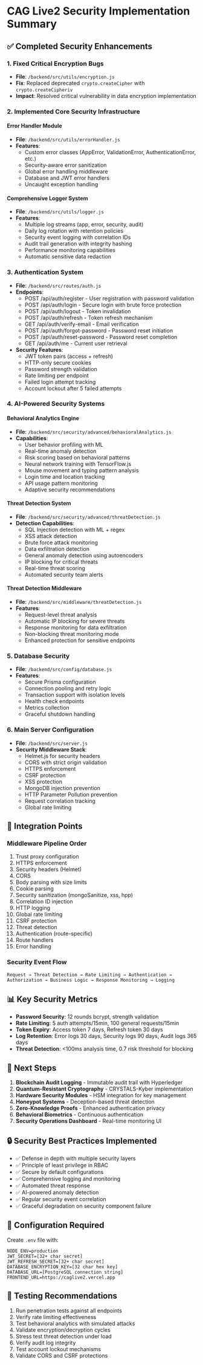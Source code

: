 # CAG Live2 Security Implementation Summary

## ✅ Completed Security Enhancements

### 1. Fixed Critical Encryption Bugs
- **File**: `/backend/src/utils/encryption.js`
- **Fix**: Replaced deprecated `crypto.createCipher` with `crypto.createCipheriv`
- **Impact**: Resolved critical vulnerability in data encryption implementation

### 2. Implemented Core Security Infrastructure

#### Error Handler Module
- **File**: `/backend/src/utils/errorHandler.js`
- **Features**:
  - Custom error classes (AppError, ValidationError, AuthenticationError, etc.)
  - Security-aware error sanitization
  - Global error handling middleware
  - Database and JWT error handlers
  - Uncaught exception handling

#### Comprehensive Logger System  
- **File**: `/backend/src/utils/logger.js`
- **Features**:
  - Multiple log streams (app, error, security, audit)
  - Daily log rotation with retention policies
  - Security event logging with correlation IDs
  - Audit trail generation with integrity hashing
  - Performance monitoring capabilities
  - Automatic sensitive data redaction

### 3. Authentication System
- **File**: `/backend/src/routes/auth.js`
- **Endpoints**:
  - POST /api/auth/register - User registration with password validation
  - POST /api/auth/login - Secure login with brute force protection
  - POST /api/auth/logout - Token invalidation
  - POST /api/auth/refresh - Token refresh mechanism
  - GET /api/auth/verify-email - Email verification
  - POST /api/auth/forgot-password - Password reset initiation
  - POST /api/auth/reset-password - Password reset completion
  - GET /api/auth/me - Current user retrieval
- **Security Features**:
  - JWT token pairs (access + refresh)
  - HTTP-only secure cookies
  - Password strength validation
  - Rate limiting per endpoint
  - Failed login attempt tracking
  - Account lockout after 5 failed attempts

### 4. AI-Powered Security Systems

#### Behavioral Analytics Engine
- **File**: `/backend/src/security/advanced/behavioralAnalytics.js`
- **Capabilities**:
  - User behavior profiling with ML
  - Real-time anomaly detection
  - Risk scoring based on behavioral patterns
  - Neural network training with TensorFlow.js
  - Mouse movement and typing pattern analysis
  - Login time and location tracking
  - API usage pattern monitoring
  - Adaptive security recommendations

#### Threat Detection System
- **File**: `/backend/src/security/advanced/threatDetection.js`
- **Detection Capabilities**:
  - SQL Injection detection with ML + regex
  - XSS attack detection
  - Brute force attack monitoring
  - Data exfiltration detection
  - General anomaly detection using autoencoders
  - IP blocking for critical threats
  - Real-time threat scoring
  - Automated security team alerts

#### Threat Detection Middleware
- **File**: `/backend/src/middleware/threatDetection.js`
- **Features**:
  - Request-level threat analysis
  - Automatic IP blocking for severe threats
  - Response monitoring for data exfiltration
  - Non-blocking threat monitoring mode
  - Enhanced protection for sensitive endpoints

### 5. Database Security
- **File**: `/backend/src/config/database.js`
- **Features**:
  - Secure Prisma configuration
  - Connection pooling and retry logic
  - Transaction support with isolation levels
  - Health check endpoints
  - Metrics collection
  - Graceful shutdown handling

### 6. Main Server Configuration
- **File**: `/backend/src/server.js`
- **Security Middleware Stack**:
  - Helmet.js for security headers
  - CORS with strict origin validation
  - HTTPS enforcement
  - CSRF protection
  - XSS protection
  - MongoDB injection prevention
  - HTTP Parameter Pollution prevention
  - Request correlation tracking
  - Global rate limiting

## 🔧 Integration Points

### Middleware Pipeline Order
1. Trust proxy configuration
2. HTTPS enforcement  
3. Security headers (Helmet)
4. CORS
5. Body parsing with size limits
6. Cookie parsing
7. Security sanitization (mongoSanitize, xss, hpp)
8. Correlation ID injection
9. HTTP logging
10. Global rate limiting
11. CSRF protection
12. Threat detection
13. Authentication (route-specific)
14. Route handlers
15. Error handling

### Security Event Flow
```
Request → Threat Detection → Rate Limiting → Authentication → 
Authorization → Business Logic → Response Monitoring → Logging
```

## 📊 Key Security Metrics

- **Password Security**: 12 rounds bcrypt, strength validation
- **Rate Limiting**: 5 auth attempts/15min, 100 general requests/15min
- **Token Expiry**: Access token 7 days, Refresh token 30 days
- **Log Retention**: Error logs 30 days, Security logs 90 days, Audit logs 365 days
- **Threat Detection**: <100ms analysis time, 0.7 risk threshold for blocking

## 🚀 Next Steps

1. **Blockchain Audit Logging** - Immutable audit trail with Hyperledger
2. **Quantum-Resistant Cryptography** - CRYSTALS-Kyber implementation
3. **Hardware Security Modules** - HSM integration for key management
4. **Honeypot Systems** - Deception-based threat detection
5. **Zero-Knowledge Proofs** - Enhanced authentication privacy
6. **Behavioral Biometrics** - Continuous authentication
7. **Security Operations Dashboard** - Real-time monitoring UI

## 🔒 Security Best Practices Implemented

- ✅ Defense in depth with multiple security layers
- ✅ Principle of least privilege in RBAC
- ✅ Secure by default configurations
- ✅ Comprehensive logging and monitoring
- ✅ Automated threat response
- ✅ AI-powered anomaly detection
- ✅ Regular security event correlation
- ✅ Graceful degradation on security component failure

## 📝 Configuration Required

Create `.env` file with:
```env
NODE_ENV=production
JWT_SECRET=[32+ char secret]
JWT_REFRESH_SECRET=[32+ char secret]
DATABASE_ENCRYPTION_KEY=[32 char hex key]
DATABASE_URL=[PostgreSQL connection string]
FRONTEND_URL=https://caglive2.vercel.app
```

## 🧪 Testing Recommendations

1. Run penetration tests against all endpoints
2. Verify rate limiting effectiveness
3. Test behavioral analytics with simulated attacks
4. Validate encryption/decryption cycles
5. Stress test threat detection under load
6. Verify audit log integrity
7. Test account lockout mechanisms
8. Validate CORS and CSRF protections